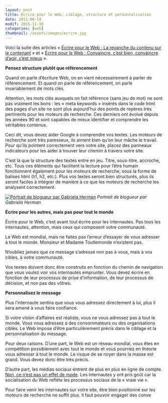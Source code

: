 ```yaml
---
layout: post
title: Écrire pour le Web, ciblage, structure et personnalisation
date: 2011-06-14
modif: 2015-11-10
categories: [web]
thumbnail: /assets/images/ecrire.jpg
---
```


Voici la suite des articles « [Écrire pour le Web : La revanche du contenu sur le contenant](ecrire-pour-le-web-la-revanche-du-contenu-sur-le-contenant.html) » et « [Écrire pour le Web : Convaincre, c’est bien, convaincre d’agir, c’est mieux](ecrire-pour-le-web-convaincre-c%e2%80%99est-bien-convaincre-d%e2%80%99agir-c%e2%80%99est-mieux.html) ».

**Pensez structure plutôt que référencement**

Quand on parle d’écriture Web, on en vient nécessairement à parler de référencement. Et quand on parle de référencement, on parle invariablement de mots clés.

Attention, les mots clés auxquels on fait référence (sans jeu de mot) ne sont pas vraiment les bons : les « meta keywords » insérés dans le code html des pages d’un site ne sont plus aujourd’hui des points de repères très pertinents pour les moteurs de recherche. Ces derniers ont évolué depuis les années 90 et sont capables de mieux identifier et comprendre les véritables contenus.

Ceci dit, vous devez aider Google à comprendre vos textes. Les moteurs de recherche sont très paresseux, ils aiment bien qu’on leur mâche le travail. Pour qu’ils pointent correctement vers votre site, placez des panneaux indicateurs pour les aider à trouver leur chemin à travers votre site.

C’est là que la structure des textes entre en jeu. Titre, sous-titre, accroche, etc. Tous ces éléments qui facilitent la lecture pour l’être humain fonctionnent également pour les moteurs de recherche, sous la forme de balises html (h1, h2, etc.). Plus vos textes seront bien structurés, plus ils seront faciles à intégrer de manière à ce que les moteurs de recherche les analysent correctement.

[![Portrait de blogueur par Gabriela Herman](../i2.wp.com/www.christianamauger.com/wp-content/uploads/2011/06/gherman-blogueur-25c95.jpg?resize=612%2C407&ssl=1)](http://www.gabrielaherman.com/)
_Portrait de blogueur par Gabriela Herman_

**Écrire pour les autres, mais pas pour tout le monde**

Écrire pour le Web, c’est avant tout écrire pour les internautes. Pas tous les internautes, attention, mais ceux qui composent votre communauté.

Le Web est mondial, mais ne faites pas l’erreur d’essayer de vous adresser à tout le monde. Monsieur et Madame Toutlemonde n’existent pas.

N’oubliez jamais que ce message s’adresse non pas à vous, mais à vos cibles, à votre communauté.

Vos textes doivent donc être construits en fonction du chemin de navigation que vous voulez voir vos internautes emprunter. Vous devez écrire en fonction de leur processus de prise d’information, de leur processus de décision, et non pas des vôtres.

**Personnalisez le message**

Plus l’internaute sentira que vous vous adressez directement à lui, plus il sera amené à vous faire confiance.

Si votre vision d’affaires est réaliste, vous ne vous adressez pas à tout le monde. Vous vous adressez à des consommateurs ou des organisations ciblés. Le Web impose d’être particulièrement précis dans le ciblage et la personnalisation du message.

Pour deux raisons. D’une part, le Web est un réseau mondial, vous êtes en compétition possiblement avec tout le monde et vous pourriez en théorie vous adresser à tout le monde. Le risque de se noyer dans la masse est grand. Vous devez donc être très précis.

D’autre part, les médias sociaux entrent de plus en plus en ligne de compte. [Non, ce n’est pas un effet de mode](le-web-2-0-ni-une-mode-ni-une-option-mais-une-nouvelle-forme-de-communication.html). Les internautes y ont pris goût car la socialisation du Web reflète les processus sociaux de la « vraie vie ».

Pour faire venir les internautes sur votre site, être bien positionné sur les moteurs de recherche ne suffit plus. Il faut pouvoir engager des conve
